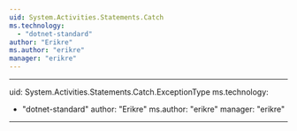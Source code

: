 ```yaml
---
uid: System.Activities.Statements.Catch
ms.technology: 
  - "dotnet-standard"
author: "Erikre"
ms.author: "erikre"
manager: "erikre"
---
```


---
uid: System.Activities.Statements.Catch.ExceptionType
ms.technology: 
  - "dotnet-standard"
author: "Erikre"
ms.author: "erikre"
manager: "erikre"
---

